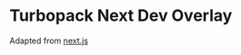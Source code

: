 # Turbopack Next Dev Overlay

Adapted from [next.js](https://github.com/vercel/next.js/tree/canary/packages/react-dev-overlay)

